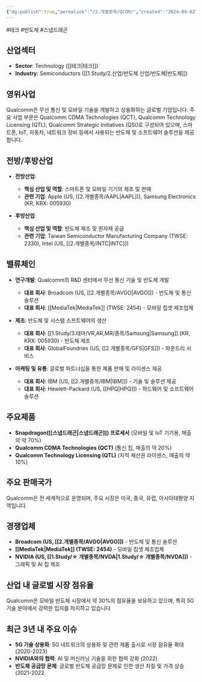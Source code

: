 ```yaml
---
{"dg-publish":true,"permalink":"/2.개별종목/QCOM/","created":"2024-09-02T13:55:04.323+09:00","updated":"2025-07-10T10:44:22.384+09:00"}
---
```


#테크 #반도체 #스냅드래곤

## 산업섹터

- **Sector**: Technology ([[테크\|테크]])
- **Industry**: Semiconductors ([[1.Study/2.산업/반도체 산업/반도체\|반도체]])

## 영위사업

Qualcomm은 무선 통신 및 모바일 기술을 개발하고 상용화하는 글로벌 기업입니다. 주요 사업 부문은 Qualcomm CDMA Technologies (QCT), Qualcomm Technology Licensing (QTL), Qualcomm Strategic Initiatives (QSI)로 구성되어 있으며, 스마트폰, IoT, 자동차, 네트워크 장비 등에서 사용되는 반도체 및 소프트웨어 솔루션을 제공합니다[](https://www.investopedia.com/ask/answers/120914/who-are-qualcomms-qcom-main-competitors.asp)[](https://www.marketwatch.com/investing/stock/qcom/company-profile)[](https://seekingalpha.com/symbol/QCOM).

## 전방/후방산업

- **전방산업**:
    
    - **핵심 산업 및 역할**: 스마트폰 및 모바일 기기의 제조 및 판매
    - **관련 기업**: Apple (US, [[2.개별종목/AAPL\|AAPL]]), Samsung Electronics (KR, KRX: 005930)
    
- **후방산업**:
    
    - **핵심 산업 및 역할**: 반도체 제조 및 원자재 공급
    - **관련 기업**: Taiwan Semiconductor Manufacturing Company (TWSE: 2330), Intel (US, [[2.개별종목/INTC\|INTC]])
    

## 밸류체인

- **연구개발**: Qualcomm의 R&D 센터에서 무선 통신 기술 및 반도체 개발
    
    - **대표 회사**: Broadcom (US, [[2.개별종목/AVGO\|AVGO]]) - 반도체 및 통신 솔루션
    - **대표 회사**: [[MediaTek\|MediaTek]] (TWSE: 2454) - 모바일 칩셋 제조업체
    
- **제조**: 반도체 및 시스템 소프트웨어의 생산
    
    - **대표 회사**: [[1.Study/3.테마/VR,AR,MR/종목/Samsung\|Samsung]] (KR, KRX: 005930) - 반도체 제조
    - **대표 회사**: GlobalFoundries (US, [[2.개별종목/GFS\|GFS]]) - 파운드리 서비스
    
- **마케팅 및 유통**: 글로벌 파트너십을 통한 제품 판매 및 라이센스 제공
    
    - **대표 회사**: IBM (US, [[2.개별종목/IBM\|IBM]]) - 기술 및 솔루션 제공
    - **대표 회사**: Hewlett-Packard (US, [[HPQ\|HPQ]]) - 하드웨어 및 소프트웨어 솔루션
    

## 주요제품

- **Snapdragon([[스냅드래곤\|스냅드래곤]]) 프로세서** (모바일 및 IoT 기기용, 매출의 약 70%)
- **Qualcomm CDMA Technologies (QCT)** (통신 칩, 매출의 약 20%)
- **Qualcomm Technology Licensing (QTL)** (지적 재산권 라이센스, 매출의 약 10%)

## 주요 판매국가

Qualcomm은 전 세계적으로 운영되며, 주요 시장은 미국, 중국, 유럽, 아시아태평양 지역입니다

## 경쟁업체

- **Broadcom (US, [[2.개별종목/AVGO\|AVGO]])** - 반도체 및 통신 솔루션
- **[[MediaTek\|MediaTek]] (TWSE: 2454)** - 모바일 칩셋 제조업체
- **NVIDIA (US, [[1.Study/☆ 개별종목/NVDA\|1.Study/☆ 개별종목/NVDA]])** - 그래픽 및 AI 칩 제조

## 산업 내 글로벌 시장 점유율

Qualcomm은 모바일 반도체 시장에서 약 30%의 점유율을 보유하고 있으며, 특히 5G 기술 분야에서 강력한 입지를 차지하고 있습니다

## 최근 3년 내 주요 이슈

- **5G 기술 상용화**: 5G 네트워크의 상용화 및 관련 제품 출시로 시장 점유율 확대 (2020-2023)
- **NVIDIA와의 협력**: AI 및 머신러닝 기술을 위한 협력 강화 (2022)
- **반도체 공급망 문제**: 글로벌 반도체 공급망 문제로 인한 생산 차질 및 가격 상승 (2021-2022